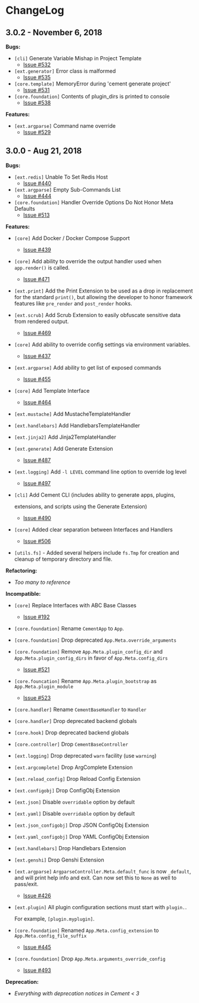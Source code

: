 # ChangeLog

## 

## 3.0.2 - November 6, 2018

**Bugs:**

* `[cli]` Generate Variable Mishap in Project Template
  * [Issue \#532](https://github.com/datafolklabs/cement/issues/532)
* `[ext.generator]` Error class is malformed
  * [Issue \#535](https://github.com/datafolklabs/cement/issues/535)
* `[core.template]` MemoryError during 'cement generate project'
  * [Issue \#531](https://github.com/datafolklabs/cement/issues/531)
* `[core.foundation]` Contents of plugin\_dirs is printed to console
  * [Issue \#538](https://github.com/datafolklabs/cement/issues/538)

**Features:**

* `[ext.argparse]` Command name override
  * [Issue \#529](https://github.com/datafolklabs/cement/issues/529)

## 3.0.0 - Aug 21, 2018

**Bugs:**

* `[ext.redis]` Unable To Set Redis Host
  * [Issue \#440](https://github.com/datafolklabs/cement/issues/440)
* `[ext.argparse]` Empty Sub-Commands List
  * [Issue \#444](https://github.com/datafolklabs/cement/issues/444)
* `[core.foundation]` Handler Override Options Do Not Honor Meta Defaults
  * [Issue \#513](https://github.com/datafolklabs/cement/issues/513)

**Features:**

* `[core]` Add Docker / Docker Compose Support
  * [Issue \#439](https://github.com/datafolklabs/cement/issues/439)
* `[core]` Add ability to override the output handler used when `app.render()` is called.
  * [Issue \#471](https://github.com/datafolklabs/cement/issues/471)
* `[ext.print]` Add the Print Extension to be used as a drop in replacement for the standard `print()`, but allowing the developer to honor framework features like `pre_render` and `post_render` hooks.
* `[ext.scrub]` Add Scrub Extension to easily obfuscate sensitive data from rendered output.
  * [Issue \#469](https://github.com/datafolklabs/cement/issues/469)
* `[core]` Add ability to override config settings via environment variables.
  * [Issue \#437](https://github.com/datafolklabs/cement/issues/437)
* `[ext.argparse]` Add ability to get list of exposed commands
  * [Issue \#455](https://github.com/datafolklabs/cement/issues/455)
* `[core]` Add Template Interface
  * [Issue \#464](https://github.com/datafolklabs/cement/issues/464)
* `[ext.mustache]` Add MustacheTemplateHandler
* `[ext.handlebars]` Add HandlebarsTemplateHandler
* `[ext.jinja2]` Add Jinja2TemplateHandler
* `[ext.generate]` Add Generate Extension
  * [Issue \#487](https://github.com/datafolklabs/cement/issues/487)
* `[ext.logging]` Add `-l LEVEL` command line option to override log level
  * [Issue \#497](https://github.com/datafolklabs/cement/issues/497)
* `[cli]` Add Cement CLI \(includes ability to generate apps, plugins,

    extensions, and scripts using the Generate Extension\)

  * [Issue \#490](https://github.com/datafolklabs/cement/issues/490)

* `[core]` Added clear separation between Interfaces and Handlers
  * [Issue \#506](https://github.com/datafolklabs/cement/issues/506)
* `[utils.fs]` - Added several helpers include `fs.Tmp` for creation and cleanup of temporary directory and file.

**Refactoring:**

* _Too many to reference_

**Incompatible:**

* `[core]` Replace Interfaces with ABC Base Classes
  * [Issue \#192](https://github.com/datafolklabs/cement/issues/192)
* `[core.foundation]` Rename `CementApp` to `App`.
* `[core.foundation]` Drop deprecated `App.Meta.override_arguments`
* `[core.foundation]` Remove `App.Meta.plugin_config_dir` and `App.Meta.plugin_config_dirs` in favor of `App.Meta.config_dirs`
  * [Issue \#521](https://github.com/datafolklabs/cement/issues/521)
* `[core.founcation]` Rename `App.Meta.plugin_bootstrap` as `App.Meta.plugin_module`
  * [Issue \#523](https://github.com/datafolklabs/cement/issues/523)
* `[core.handler]` Rename `CementBaseHandler` to `Handler`
* `[core.handler]` Drop deprecated backend globals
* `[core.hook]` Drop deprecated backend globals
* `[core.controller]` Drop `CementBaseController`
* `[ext.logging]` Drop deprecated `warn` facility \(use `warning`\)
* `[ext.argcomplete]` Drop ArgComplete Extension
* `[ext.reload_config]` Drop Reload Config Extension
* `[ext.configobj]` Drop ConfigObj Extension
* `[ext.json]` Disable `overridable` option by default
* `[ext.yaml]` Disable `overridable` option by default
* `[ext.json_configobj]` Drop JSON ConfigObj Extension
* `[ext.yaml_configobj]` Drop YAML ConfigObj Extension
* `[ext.handlebars]` Drop Handlebars Extension
* `[ext.genshi]` Drop Genshi Extension
* `[ext.argparse]` `ArgparseController.Meta.default_func` is now `_default`, and will print help info and exit.  Can now set this to `None` as well to pass/exit.
  * [Issue \#426](https://github.com/datafolklabs/cement/issues/426)
* `[ext.plugin]` All plugin configuration sections must start with `plugin.`.

    For example, `[plugin.myplugin]`.

* `[core.foundation]` Renamed `App.Meta.config_extension` to `App.Meta.config_file_suffix`
  * [Issue \#445](https://github.com/datafolklabs/cement/issues/445)
* `[core.foundation]` Drop `App.Meta.arguments_override_config`
  * [Issue \#493](https://github.com/datafolklabs/cement/issues/493)

**Deprecation:**

* _Everything with deprecation notices in Cement &lt; 3_

